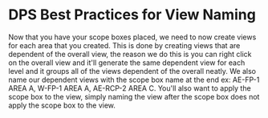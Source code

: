 # DPS Best Practices for View Naming
Now that you have your scope boxes placed, we need to now create views for each area that you created. This is done by creating views that are  dependent of the overall view, the reason we do this is you can right click on the overall view and it'll generate the same dependent view for each level and it groups all of the views dependent of the overall neatly. We also name our dependent views with the scope box name at the end ex: AE-FP-1 AREA A, W-FP-1 AREA A, AE-RCP-2 AREA C. You'll also want to apply the scope box to the view, simply naming the view after the scope box does not apply the scope box to the view.  
<br>

